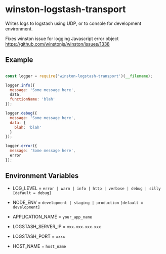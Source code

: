 # winston-logstash-transport

Writes logs to logstash using UDP, or to console for development environment.

Fixes winston issue for logging Javascript error object 
https://github.com/winstonjs/winston/issues/1338

## Example

```js

const logger = require('winston-logstash-transport')(__filename);

logger.info({
  message: 'Some message here',
  data,
  functionName: 'blah'
});

logger.debug({
  message: 'Some message here',
  data: {
    blah: 'blah'
  }
});

logger.error({
  message: 'Some message here',
  error
});
```


## Environment Variables

* LOG_LEVEL = `error | warn | info | http | verbose | debug | silly` `[default = debug]`

* NODE_ENV = `development | staging | production` `[default = development]`

* APPLICATION_NAME = `your_app_name`
 
* LOGSTASH_SERVER_IP = `xxx.xxx.xxx.xxx`

* LOGSTASH_PORT = `xxxx`

* HOST_NAME = `host_name`
